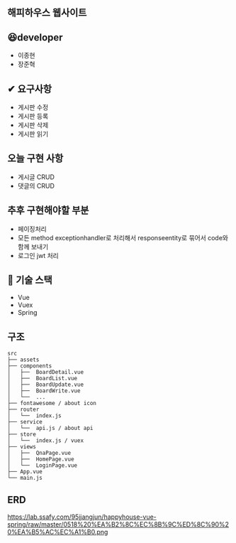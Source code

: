 ## 해피하우스 웹사이트

## 😆developer

- 이종현
- 장준혁

## ✔ 요구사항

- 게시판 수정
- 게시판 등록
- 게시판 삭제
- 게시판 읽기

## 오늘 구현 사항

- 게시글 CRUD
- 댓글의 CRUD

## 추후 구현해야할 부분

- 페이징처리
- 모든 method exceptionhandler로 처리해서 responseentity로 묶어서 code와 함께 보내기
- 로그인 jwt 처리

## 🏅 기술 스택

- Vue
- Vuex
- Spring

## 구조

    src
    ├── assets
    ├── components
    │   ├──  BoardDetail.vue
    │   ├──  BoardList.vue
    │   ├──  BoardUpdate.vue
    │   ├──  BoardWrite.vue
    │   └──  ...
    ├── fontawesome / about icon
    ├── router
    │   └──  index.js
    ├── service
    │   └──  api.js / about api
    ├── store
    │   └──  index.js / vuex
    ├── views
    │   ├──  QnaPage.vue
    │   ├──  HomePage.vue
    │   └──  LoginPage.vue
    ├── App.vue
    └── main.js

## ERD
https://lab.ssafy.com/95jjangjun/happyhouse-vue-spring/raw/master/0518%20%EA%B2%8C%EC%8B%9C%ED%8C%90%20%EA%B5%AC%EC%A1%B0.png
